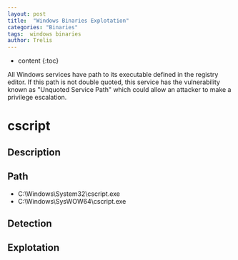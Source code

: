 ```yaml
---
layout: post
title:  "Windows Binaries Explotation"
categories: "Binaries"
tags:  windows binaries
author: Trelis
---
```


* content
{:toc}

All Windows services have path to its executable defined in the registry editor. If this path is not double quoted, this service has the vulnerability known as "Unquoted Service Path" which could allow an attacker to make a privilege escalation.




# cscript
## Description

## Path
* C:\Windows\System32\cscript.exe
* C:\Windows\SysWOW64\cscript.exe

## Detection

## Explotation


